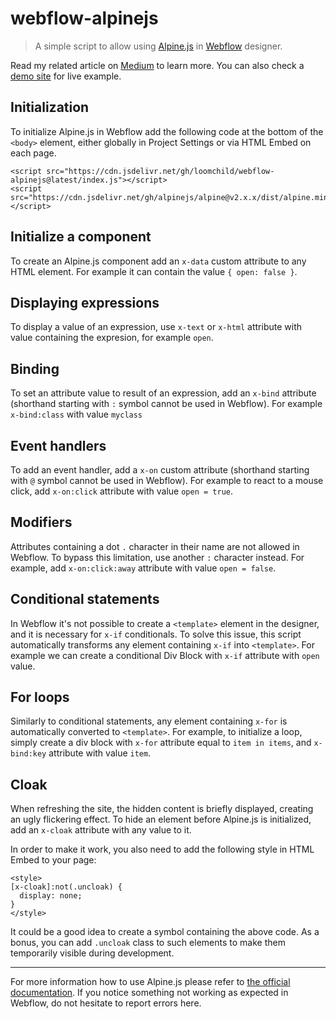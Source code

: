 # webflow-alpinejs

> A simple script to allow using [Alpine.js](https://github.com/alpinejs/alpine) in [Webflow](https://webflow.com/) designer.

Read my related article on [Medium](https://medium.com/untitled-factory/webflow-alpine-js-d53d77e3293) to learn more. You can also check a [demo site](https://webflow.com/website/alpinejs-demo) for live example.

## Initialization
To initialize Alpine.js in Webflow add the following code at the bottom of the `<body>` element, either globally in Project Settings or via HTML Embed on each page.

```
<script src="https://cdn.jsdelivr.net/gh/loomchild/webflow-alpinejs@latest/index.js"></script>
<script src="https://cdn.jsdelivr.net/gh/alpinejs/alpine@v2.x.x/dist/alpine.min.js"></script>
```

## Initialize a component
To create an Alpine.js component add an `x-data` custom attribute to any HTML element. For example it can contain the value `{ open: false }`.

## Displaying expressions
To display a value of an expression, use `x-text` or `x-html` attribute with value containing the expresion, for example `open`.

## Binding
To set an attribute value to result of an expression, add an `x-bind` attribute (shorthand starting with `:` symbol cannot be used in Webflow). For example `x-bind:class` with value `myclass`

## Event handlers
To add an event handler, add a `x-on` custom attribute (shorthand starting with `@` symbol cannot be used in Webflow). For example to react to a mouse click, add `x-on:click` attribute with value `open = true`.

## Modifiers
Attributes containing a dot `.` character in their name are not allowed in Webflow. To bypass this limitation, use another `:` character instead. For example, add `x-on:click:away` attribute with value `open = false`.

## Conditional statements
In Webflow it's not possible to create a `<template>` element in the designer, and it is necessary for `x-if` conditionals. To solve this issue, this script automatically transforms any element containing `x-if` into `<template>`. For example we can create a conditional Div Block with `x-if` attribute with `open` value.

## For loops
Similarly to conditional statements, any element containing `x-for` is automatically converted to `<template>`. For example, to initialize a loop, simply create a div block with `x-for` attribute equal to `item in items`, and `x-bind:key` attribute with value `item`.

## Cloak
When refreshing the site, the hidden content is briefly displayed, creating an ugly flickering effect. To hide an element before Alpine.js is initialized, add an `x-cloak` attribute with any value to it.

In order to make it work, you also need to add the following style in HTML Embed to your page:

```
<style>
[x-cloak]:not(.uncloak) { 
  display: none;
}
</style>
```
It could be a good idea to create a symbol containing the above code. As a bonus, you can add `.uncloak` class to such elements to make them temporarily visible during development.

---

For more information how to use Alpine.js please refer to [the official documentation](https://github.com/alpinejs/alpine). If you notice something not working as expected in Webflow, do not hesitate to report errors here.
